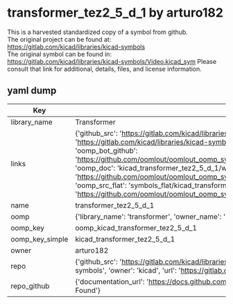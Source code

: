 # transformer_tez2_5_d_1 by arturo182  
This is a harvested standardized copy of a symbol from github.  
The original project can be found at:  
https://gitlab.com/kicad/libraries/kicad-symbols  
The original symbol can be found in:
https://gitlab.com/kicad/libraries/kicad-symbols/Video.kicad_sym
Please consult that link for additional, details, files, and license information.  
## yaml dump  
| Key | Value |  
| --- | --- |  
| library_name | Transformer |  
| links | {'github_src': 'https://gitlab.com/kicad/libraries/kicad-symbols/Video.kicad_sym', 'github_src_repo': 'https://gitlab.com/kicad/libraries/kicad-symbols', 'oomp_bot': 'kicad_transformer_tez2_5_d_1/working', 'oomp_bot_github': 'https://github.com/oomlout/oomlout_oomp_symbol_bot/tree/main/kicad_transformer_tez2_5_d_1/working', 'oomp_doc': 'kicad_transformer_tez2_5_d_1/working', 'oomp_doc_github': 'https://github.com/oomlout/oomlout_oomp_symbol_doc/tree/main/kicad_transformer_tez2_5_d_1/working', 'oomp_src_flat': 'symbols_flat/kicad_transformer_tez2_5_d_1/working', 'oomp_src_flat_github': 'https://github.com/oomlout/oomlout_oomp_symbol_src/tree/main/kicad_transformer_tez2_5_d_1/working'} |  
| name | transformer_tez2_5_d_1 |  
| oomp | {'library_name': 'transformer', 'owner_name': 'kicad', 'symbol_name': 'transformer_tez2_5_d_1'} |  
| oomp_key | oomp_kicad_transformer_tez2_5_d_1 |  
| oomp_key_simple | kicad_transformer_tez2_5_d_1 |  
| owner | arturo182 |  
| repo | {'github_src': 'https://gitlab.com/kicad/libraries/kicad-symbols/Video.kicad_sym', 'name': 'libraries/kicad-symbols', 'owner': 'kicad', 'url': 'https://gitlab.com/kicad/libraries/kicad-symbols'} |  
| repo_github | {'documentation_url': 'https://docs.github.com/rest/repos/repos#get-a-repository', 'message': 'Not Found'} |  

